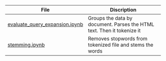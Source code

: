 | File        | Discription      |
| ------------|-------------| 
| [evaluate_query_expansion.ipynb](evaluate_query_expansion.ipynb)      | Groups the data by document. Parses the HTML text. Then it tokenize it | 
  | [stemming.ipynb]()      | Removes stopwords from tokenized file and stems the words      |  

